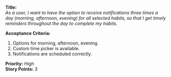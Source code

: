 **Title:**  
_As a user, I want to have the option to receive notifications three times a day (morning, afternoon, evening) for all selected habits, so that I get timely reminders throughout the day to complete my habits._

**Acceptance Criteria:**  
1. Options for morning, afternoon, evening.  
2. Custom time picker is available.  
3. Notifications are scheduled correctly.

**Priority:** High  
**Story Points:** 3  
